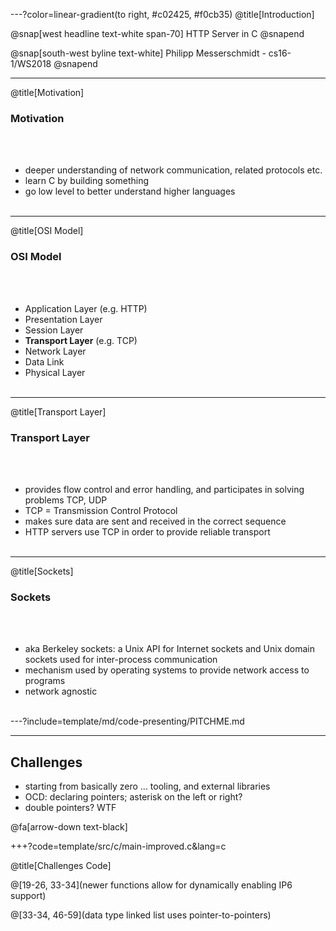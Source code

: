 ---?color=linear-gradient(to right, #c02425, #f0cb35)
@title[Introduction]

@snap[west headline text-white span-70]
HTTP Server in C
@snapend

@snap[south-west byline  text-white]
Philipp Messerschmidt - cs16-1/WS2018
@snapend

---

@title[Motivation]

### Motivation

<br><br>
- deeper understanding of network communication, related protocols etc.
- learn C by building something
- go low level to better understand higher languages
<br><br>

---

@title[OSI Model]

### OSI Model

<br><br>
- Application Layer (e.g. HTTP)
- Presentation Layer
- Session Layer
- **Transport Layer** (e.g. TCP)
- Network Layer
- Data Link
- Physical Layer
<br><br>

<!-- ![OSI Model](https://github.com/gitlines/bac/blob/master/img/osi.jpg) -->

---

@title[Transport Layer]

### Transport Layer

<br><br>
- provides flow control and error handling, and participates in solving problems TCP, UDP
- TCP = Transmission Control Protocol 
- makes sure data are sent and received in the correct sequence
- HTTP servers use TCP in order to provide reliable transport
<br><br>

---

@title[Sockets]

### Sockets

<br><br>
- aka Berkeley sockets: a Unix API for Internet sockets and Unix domain sockets used for inter-process communication
- mechanism used by operating systems to provide network access to programs
- network agnostic
<br><br>


---?include=template/md/code-presenting/PITCHME.md

---

## Challenges

- starting from basically zero ... tooling, and external libraries 
- OCD: declaring pointers; asterisk on the left or right?
- double pointers? WTF

@fa[arrow-down text-black]

+++?code=template/src/c/main-improved.c&lang=c

@title[Challenges Code]

@[19-26, 33-34](newer functions allow for dynamically enabling IP6 support)

@[33-34, 46-59](data type linked list uses pointer-to-pointers)













